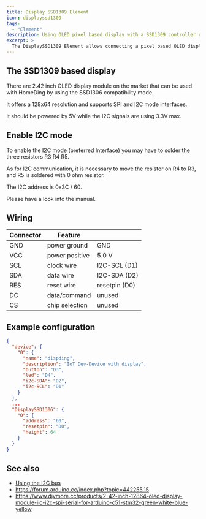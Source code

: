 ```yaml
---
title: Display SSD1309 Element
icon: displayssd1309
tags:
  - "Element"
description: Using OLED pixel based display with a SSD1309 controller chip.
excerpt: >
  The DisplaySSD1309 Element allows connecting a pixel based OLED display based on a SSD1309 chip.
---
```


## The SSD1309 based display

There are 2.42 inch OLED display module on the market that can be used with HomeDing by using the SSD1306 compatibility mode.

It offers a 128x64 resolution and supports SPI and I2C mode interfaces.

It should be powered by 5V while the I2C signals are using 3.3V max.

## Enable I2C mode

To enable the I2C mode (preferred Interface) you may have to solder the three resistors R3 R4 R5.

As for I2C communication, it is necessary to move the resistor on R4 to R3, and R5 is soldered with 0 ohm resistor.

The I2C address is 0x3C / 60.

Please have a look into the manual.

## Wiring

| Connector | Feature        |               |
| --------- | -------------- | ------------- |
| GND       | power ground   | GND           |
| VCC       | power positive | 5.0 V         |
| SCL       | clock wire     | I2C-SCL (D1)  |
| SDA       | data wire      | I2C-SDA (D2)  |
| RES       | reset wire     | resetpin (D0) |
| DC        | data/command   | unused        |
| CS        | chip selection | unused        |


## Example configuration

``` json
{
  "device": {
    "0": {
      "name": "dispding",
      "description": "IoT Dev-Device with display",
      "button": "D3",
      "led": "D4",
      "i2c-SDA": "D2",
      "i2c-SCL": "D1"
    }
  },
  ...
  "DisplaySSD1306": {
    "0": {
      "address": "60",
      "resetpin": "D0",
      "height": 64
    }
  }
}
```


## See also

* [Using the I2C bus](/dev/i2c.md)
* <https://forum.arduino.cc/index.php?topic=442255.15>
* <https://www.diymore.cc/products/2-42-inch-12864-oled-display-module-iic-i2c-spi-serial-for-arduino-c51-stm32-green-white-blue-yellow>
